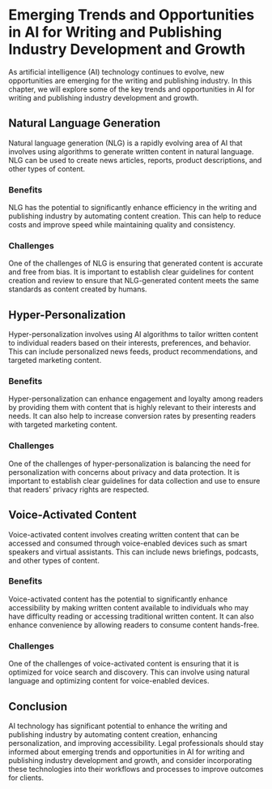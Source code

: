 Emerging Trends and Opportunities in AI for Writing and Publishing Industry Development and Growth
=========================================================================================================================================================

As artificial intelligence (AI) technology continues to evolve, new opportunities are emerging for the writing and publishing industry. In this chapter, we will explore some of the key trends and opportunities in AI for writing and publishing industry development and growth.

Natural Language Generation
---------------------------

Natural language generation (NLG) is a rapidly evolving area of AI that involves using algorithms to generate written content in natural language. NLG can be used to create news articles, reports, product descriptions, and other types of content.

### Benefits

NLG has the potential to significantly enhance efficiency in the writing and publishing industry by automating content creation. This can help to reduce costs and improve speed while maintaining quality and consistency.

### Challenges

One of the challenges of NLG is ensuring that generated content is accurate and free from bias. It is important to establish clear guidelines for content creation and review to ensure that NLG-generated content meets the same standards as content created by humans.

Hyper-Personalization
---------------------

Hyper-personalization involves using AI algorithms to tailor written content to individual readers based on their interests, preferences, and behavior. This can include personalized news feeds, product recommendations, and targeted marketing content.

### Benefits

Hyper-personalization can enhance engagement and loyalty among readers by providing them with content that is highly relevant to their interests and needs. It can also help to increase conversion rates by presenting readers with targeted marketing content.

### Challenges

One of the challenges of hyper-personalization is balancing the need for personalization with concerns about privacy and data protection. It is important to establish clear guidelines for data collection and use to ensure that readers' privacy rights are respected.

Voice-Activated Content
-----------------------

Voice-activated content involves creating written content that can be accessed and consumed through voice-enabled devices such as smart speakers and virtual assistants. This can include news briefings, podcasts, and other types of content.

### Benefits

Voice-activated content has the potential to significantly enhance accessibility by making written content available to individuals who may have difficulty reading or accessing traditional written content. It can also enhance convenience by allowing readers to consume content hands-free.

### Challenges

One of the challenges of voice-activated content is ensuring that it is optimized for voice search and discovery. This can involve using natural language and optimizing content for voice-enabled devices.

Conclusion
----------

AI technology has significant potential to enhance the writing and publishing industry by automating content creation, enhancing personalization, and improving accessibility. Legal professionals should stay informed about emerging trends and opportunities in AI for writing and publishing industry development and growth, and consider incorporating these technologies into their workflows and processes to improve outcomes for clients.
